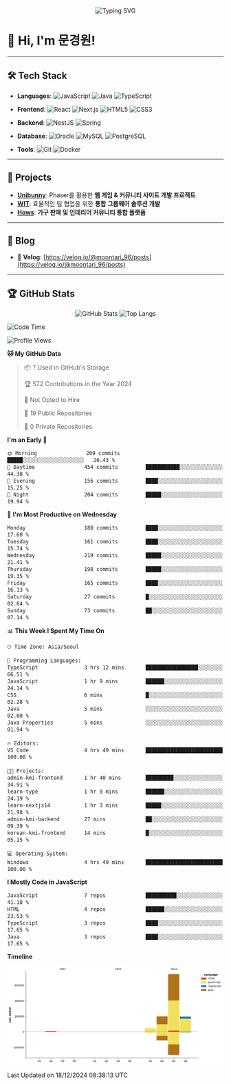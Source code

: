 <p align="center">
  <img src="https://readme-typing-svg.herokuapp.com?font=Fira+Code&size=24&pause=1000&color=F7931E&width=435&lines=Hello+there!+I'm+Moontari;Welcome+to+my+GitHub+profile!" alt="Typing SVG" />
</p>

# 👋 Hi, I'm 문경원!

---

## 🛠️ Tech Stack
- **Languages**: 
  ![JavaScript](https://img.shields.io/badge/-JavaScript-F7DF1E?style=flat-square&logo=javascript&logoColor=black)
  ![Java](https://img.shields.io/badge/-Java-007396?style=flat-square&logo=java&logoColor=white)
  ![TypeScript](https://img.shields.io/badge/-TypeScript-3178C6?style=flat-square&logo=typescript&logoColor=white)

- **Frontend**: 
  ![React](https://img.shields.io/badge/-React-61DAFB?style=flat-square&logo=react&logoColor=black)
  ![Next.js](https://img.shields.io/badge/-Next.js-000000?style=flat-square&logo=next.js&logoColor=white)
  ![HTML5](https://img.shields.io/badge/-HTML5-E34F26?style=flat-square&logo=html5&logoColor=white)
  ![CSS3](https://img.shields.io/badge/-CSS3-1572B6?style=flat-square&logo=css3)

- **Backend**:
  ![NestJS](https://img.shields.io/badge/-NestJS-E0234E?style=flat-square&logo=nestjs&logoColor=white)
  ![Spring](https://img.shields.io/badge/-Spring-6DB33F?style=flat-square&logo=spring&logoColor=white)

- **Database**: 
  ![Oracle](https://img.shields.io/badge/-Oracle-F80000?style=flat-square&logo=oracle)
  ![MySQL](https://img.shields.io/badge/-MySQL-4479A1?style=flat-square&logo=mysql&logoColor=white)
  ![PostgreSQL](https://img.shields.io/badge/-PostgreSQL-336791?style=flat-square&logo=postgresql&logoColor=white)

- **Tools**:
  ![Git](https://img.shields.io/badge/-Git-F05032?style=flat-square&logo=git&logoColor=white)
  ![Docker](https://img.shields.io/badge/-Docker-2496ED?style=flat-square&logo=docker&logoColor=white)

---

## 🧩 Projects
- **[Unibunny](https://github.com/Moontari-96/Unibunny)**: Phaser를 활용한 **웹 게임 & 커뮤니티 사이트 개발 프로젝트**
- **[WIT](https://github.com/Moontari-96/WIT)**: 효율적인 팀 협업을 위한 **통합 그룹웨어 솔루션 개발**
- **[Hows](https://github.com/seunghye00/Hows)**: **가구 판매 및 인테리어 커뮤니티 통합 플랫폼**

---

## 📝 Blog
- 📖 **Velog**: [https://velog.io/@moontari_96/posts](https://velog.io/@moontari_96/posts)

---

## 🏆 GitHub Stats
<p align="center">
  <img src="https://github-readme-stats.vercel.app/api?username=Moontari-96&show_icons=true&theme=dracula" alt="GitHub Stats" />
  <img src="https://github-readme-stats.vercel.app/api/top-langs/?username=Moontari-96&layout=compact&theme=dracula" alt="Top Langs" />
</p>


<!--START_SECTION:waka-->
![Code Time](http://img.shields.io/badge/Code%20Time-6%20hrs%2053%20mins-blue)

![Profile Views](http://img.shields.io/badge/Profile%20Views-84-blue)

**🐱 My GitHub Data** 

> 📦 ? Used in GitHub's Storage 
 > 
> 🏆 572 Contributions in the Year 2024
 > 
> 🚫 Not Opted to Hire
 > 
> 📜 19 Public Repositories 
 > 
> 🔑 0 Private Repositories 
 > 
**I'm an Early 🐤** 

```text
🌞 Morning                209 commits         █████░░░░░░░░░░░░░░░░░░░░   20.43 % 
🌆 Daytime                454 commits         ███████████░░░░░░░░░░░░░░   44.38 % 
🌃 Evening                156 commits         ████░░░░░░░░░░░░░░░░░░░░░   15.25 % 
🌙 Night                  204 commits         █████░░░░░░░░░░░░░░░░░░░░   19.94 % 
```
📅 **I'm Most Productive on Wednesday** 

```text
Monday                   180 commits         ████░░░░░░░░░░░░░░░░░░░░░   17.60 % 
Tuesday                  161 commits         ████░░░░░░░░░░░░░░░░░░░░░   15.74 % 
Wednesday                219 commits         █████░░░░░░░░░░░░░░░░░░░░   21.41 % 
Thursday                 198 commits         █████░░░░░░░░░░░░░░░░░░░░   19.35 % 
Friday                   165 commits         ████░░░░░░░░░░░░░░░░░░░░░   16.13 % 
Saturday                 27 commits          █░░░░░░░░░░░░░░░░░░░░░░░░   02.64 % 
Sunday                   73 commits          ██░░░░░░░░░░░░░░░░░░░░░░░   07.14 % 
```


📊 **This Week I Spent My Time On** 

```text
🕑︎ Time Zone: Asia/Seoul

💬 Programming Languages: 
TypeScript               3 hrs 12 mins       █████████████████░░░░░░░░   66.51 % 
JavaScript               1 hr 9 mins         ██████░░░░░░░░░░░░░░░░░░░   24.14 % 
CSS                      6 mins              █░░░░░░░░░░░░░░░░░░░░░░░░   02.28 % 
Java                     5 mins              ░░░░░░░░░░░░░░░░░░░░░░░░░   02.00 % 
Java Properties          5 mins              ░░░░░░░░░░░░░░░░░░░░░░░░░   01.94 % 

🔥 Editors: 
VS Code                  4 hrs 49 mins       █████████████████████████   100.00 % 

🐱‍💻 Projects: 
admin-kmi-frontend       1 hr 40 mins        █████████░░░░░░░░░░░░░░░░   34.91 % 
learn-type               1 hr 9 mins         ██████░░░░░░░░░░░░░░░░░░░   24.19 % 
learn-nextjs14           1 hr 3 mins         █████░░░░░░░░░░░░░░░░░░░░   21.98 % 
admin-kmi-backend        27 mins             ██░░░░░░░░░░░░░░░░░░░░░░░   09.39 % 
korean-kmi-frontend      14 mins             █░░░░░░░░░░░░░░░░░░░░░░░░   05.15 % 

💻 Operating System: 
Windows                  4 hrs 49 mins       █████████████████████████   100.00 % 
```

**I Mostly Code in JavaScript** 

```text
JavaScript               7 repos             ██████████░░░░░░░░░░░░░░░   41.18 % 
HTML                     4 repos             ██████░░░░░░░░░░░░░░░░░░░   23.53 % 
TypeScript               3 repos             ████░░░░░░░░░░░░░░░░░░░░░   17.65 % 
Java                     3 repos             ████░░░░░░░░░░░░░░░░░░░░░   17.65 % 
```



**Timeline**

![Lines of Code chart](https://raw.githubusercontent.com/Moontari-96/Moontari-96/main/assets/bar_graph.png)


 Last Updated on 18/12/2024 08:38:13 UTC
<!--END_SECTION:waka-->
